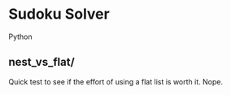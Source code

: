 # Sudoku Solver

Python

## nest_vs_flat/

Quick test to see if the effort of using a flat list is worth it. Nope.
